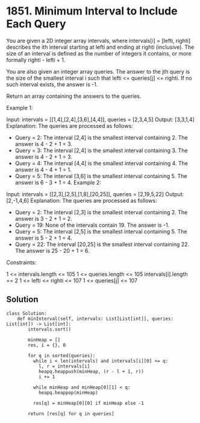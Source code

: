 # 1851. Minimum Interval to Include Each Query
You are given a 2D integer array intervals, where intervals[i] = [lefti, righti] describes the ith interval starting at lefti and ending at righti (inclusive). The size of an interval is defined as the number of integers it contains, or more formally righti - lefti + 1.

You are also given an integer array queries. The answer to the jth query is the size of the smallest interval i such that lefti <= queries[j] <= righti. If no such interval exists, the answer is -1.

Return an array containing the answers to the queries.

 

Example 1:

Input: intervals = [[1,4],[2,4],[3,6],[4,4]], queries = [2,3,4,5]
Output: [3,3,1,4]
Explanation: The queries are processed as follows:
- Query = 2: The interval [2,4] is the smallest interval containing 2. The answer is 4 - 2 + 1 = 3.
- Query = 3: The interval [2,4] is the smallest interval containing 3. The answer is 4 - 2 + 1 = 3.
- Query = 4: The interval [4,4] is the smallest interval containing 4. The answer is 4 - 4 + 1 = 1.
- Query = 5: The interval [3,6] is the smallest interval containing 5. The answer is 6 - 3 + 1 = 4.
Example 2:

Input: intervals = [[2,3],[2,5],[1,8],[20,25]], queries = [2,19,5,22]
Output: [2,-1,4,6]
Explanation: The queries are processed as follows:
- Query = 2: The interval [2,3] is the smallest interval containing 2. The answer is 3 - 2 + 1 = 2.
- Query = 19: None of the intervals contain 19. The answer is -1.
- Query = 5: The interval [2,5] is the smallest interval containing 5. The answer is 5 - 2 + 1 = 4.
- Query = 22: The interval [20,25] is the smallest interval containing 22. The answer is 25 - 20 + 1 = 6.
 

Constraints:

1 <= intervals.length <= 105
1 <= queries.length <= 105
intervals[i].length == 2
1 <= lefti <= righti <= 107
1 <= queries[j] <= 107

## Solution
```
class Solution:
    def minInterval(self, intervals: List[List[int]], queries: List[int]) -> List[int]:
        intervals.sort()

        minHeap = []
        res, i = {}, 0

        for q in sorted(queries):
          while i < len(intervals) and intervals[i][0] <= q:
            l, r = intervals[i]
            heapq.heappush(minHeap, (r - l + 1, r))
            i += 1

          while minHeap and minHeap[0][1] < q:
            heapq.heappop(minHeap)
          
          res[q] = minHeap[0][0] if minHeap else -1
        
        return [res[q] for q in queries]
```
